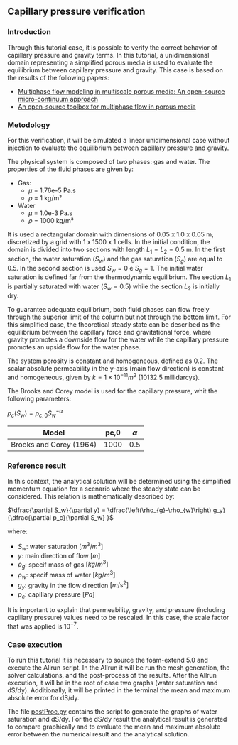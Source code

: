 ## Capillary pressure verification  ##

### Introduction ###

Through this tutorial case, it is possible to verify the correct behavior of capillary pressure and gravity terms. In this tutorial, a unidimensional domain representing a simplified porous media is used to evaluate the equilibrium between capillary pressure and gravity. This case is based on the results of the following papers:

- [Multiphase flow modeling in multiscale porous media: An open-source micro-continuum approach](https://doi.org/10.1016/j.jcpx.2020.100073)
- [An open-source toolbox for multiphase flow in porous media](https://doi.org/10.1016/j.cpc.2014.10.005)

### Metodology ###

For this verification, it will be simulated a linear unidimensional case without injection to evaluate the equilibrium between capillary pressure and gravity.

The physical system is composed of two phases: gas and water. The properties of the fluid phases are given by:

- Gas:
   - $`\mu`$ = 1.76e-5 Pa.s
   - $`\rho`$ = 1 kg/m³
- Water
   - $`\mu`$ = 1.0e-3 Pa.s
   - $`\rho`$ = 1000 kg/m³

It is used a rectangular domain with dimensions of 0.05 x 1.0 x 0.05 m, discretized by a grid with 1 x 1500 x 1 cells. In the initial condition, the domain is divided into two sections with length $`L_1=L_2=0.5`$ m. In the first section, the water saturation $`(S_w)`$ and the gas saturation $`(S_g)`$ are equal to 0.5. In the second section is used $`S_w=0`$ e $`S_g=1`$.
The initial water saturation is defined far from the thermodynamic equilibrium. The section $`L_1`$ is partially saturated with water $`(S_w=0.5)`$ while the section $`L_2`$ is initially dry.

To guarantee adequate equilibrium, both fluid phases can flow freely through the superior limit of the column but not through the bottom limit. For this simplified case, the theoretical steady state can be described as the equilibrium between the capillary force and gravitational force, where gravity promotes a downside flow for the water while the capillary pressure promotes an upside flow for the water phase.

The system porosity is constant and homogeneous, defined as 0.2. The scalar absolute permeability in the y-axis (main flow direction) is constant and homogeneous, given by $`k = 1 \times 10^{-11}m^2`$ (10132.5 millidarcys).

The Brooks and Corey model is used for the capillary pressure, whit the following parameters:

$`p_c(S_w) = p_{c,0} S_w^{-\alpha} `$

| Model                   | pc,0  | $`\alpha`$ |
|-------------------------|-------|------------|
| Brooks and Corey (1964) | 1000  |     0.5    |

### Reference result ###

In this context, the analytical solution will be determined using the simplified momentum equation for a scenario where the steady state can be considered. This relation is mathematically described by:

$`\dfrac{\partial S_w}{\partial y} = \dfrac{\left(\rho_{g}-\rho_{w}\right) g_y}{\dfrac{\partial p_c}{\partial S_w} }`$

where:

- $`S_w`$: water saturation $`[m^3/m^3]`$
- $`y`$: main direction of flow $`[m]`$
- $`\rho_{g}`$: specif mass of gas $`[kg/m^3]`$
- $`\rho_{w}`$: specif mass of water $`[kg/m^3]`$
- $`g_y`$: gravity in the flow direction $`[m/s^2]`$
- $`p_c`$: capillary pressure $`[Pa]`$


It is important to explain that permeability, gravity, and pressure (including capillary pressure) values need to be rescaled. In this case, the scale factor that was applied is $`10^{-7}`$.

### Case execution

To run this tutorial it is necessary to source the foam-extend 5.0 and execute the Allrun script. In the Allrun it will be run the mesh generation, the solver calculations, and the post-process of the results. After the Allrun execution, it will be in the root of case two graphs (water saturation and dS/dy). Additionally, it will be printed in the terminal the mean and maximum absolute error for dS/dy.

The file [postProc.py](./postProc.py) contains the script to generate the graphs of water saturation and dS/dy. For the dS/dy result the analytical result is generated to compare graphically and to evaluate the mean and maximum absolute error between the numerical result and the analytical solution.
